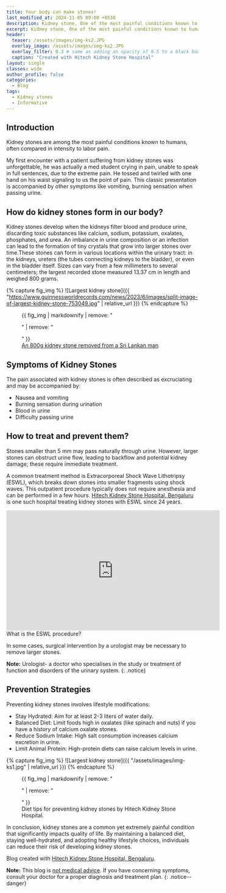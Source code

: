 ```yaml
---
title: Your body can make stones!
last_modified_at: 2024-11-05 09:00 +0530
description: Kidney stone, One of the most painful conditions known to humans. Why it happens and how to prevent it?
excerpt: Kidney stone, One of the most painful conditions known to humans. Why it happens and how to prevent it?
header:
  teaser: /assets/images/img-ks2.JPG
  overlay_image: /assets/images/img-ks2.JPG
  overlay_filter: 0.3 # same as adding an opacity of 0.5 to a black background
  caption: "Created with Hitech Kidney Stone Hospital" 
layout: single
classes: wide
author_profile: false
categories:
  - Blog
tags:
  - Kidney stones
  - Informative
---
```


## Introduction
Kidney stones are among the most painful conditions known to humans, often compared in intensity to labor pain.

My first encounter with a patient suffering from kidney stones was unforgettable, he was actually a med student crying in pain, unable to speak in full sentences, due to the extreme pain. He tossed and twirled with one hand on his waist signaling to us the point of pain. This classic presentation is accompanied by other symptoms like vomiting, burning sensation when passing urine.

## How do kidney stones form in our body?
Kidney stones develop when the kidneys filter blood and produce urine, discarding toxic substances like calcium, sodium, potassium, oxalates, phosphates, and urea. An imbalance in urine composition or an infection can lead to the formation of tiny crystals that grow into larger stones over time.These stones can form in various locations within the urinary tract: in the kidneys, ureters (the tubes connecting kidneys to the bladder), or even in the bladder itself. Sizes can vary from a few millimeters to several centimeters; the largest recorded stone measured 13.37 cm in length and weighed 800 grams.

{% capture fig_img %}
![Largest kidney stone]({{ "https://www.guinnessworldrecords.com/news/2023/6/images/split-image-of-largest-kidney-stone-753049.jpg" | relative_url }})
{% endcapture %}

<figure>
  {{ fig_img | markdownify | remove: "<p>" | remove: "</p>" }}
  <figcaption><a href="https://www.guinnessworldrecords.com/news/2023/6/worlds-largest-and-heaviest-kidney-stone-removed-from-sri-lankan-man-753054">An 800g kidney stone removed from a Sri Lankan man</a>
  </figcaption>
</figure>

## Symptoms of Kidney Stones
The pain associated with kidney stones is often described as excruciating and may be accompanied by:
- Nausea and vomiting
- Burning sensation during urination
- Blood in urine
- Difficulty passing urine

## How to treat and prevent them?
Stones smaller than 5 mm may pass naturally through urine. However, larger stones can obstruct urine flow, leading to backflow and potential kidney damage; these require immediate treatment.

A common treatment method is Extracorporeal Shock Wave Lithotripsy (ESWL), which breaks down stones into smaller fragments using shock waves. This outpatient procedure typically does not require anesthesia and can be performed in a few hours. [Hitech Kidney Stone Hospital, Bengaluru](www.hitechkidneystonehospital.org) is one such hospital treating kidney stones with ESWL since 24 years.

<iframe width="560" height="315" src="https://www.youtube.com/embed/Vp9h2JyCmY4?si=gD_J0crr8chR0hwD" title="YouTube video player" frameborder="0" allow="accelerometer; autoplay; clipboard-write; encrypted-media; gyroscope; picture-in-picture; web-share" referrerpolicy="strict-origin-when-cross-origin" allowfullscreen></iframe>
<figcaption>What is the ESWL procedure?</figcaption>

In some cases, surgical intervention by a urologist may be necessary to remove larger stones.

**Note:** Urologist- a doctor who specialises in the study or treatment of function and disorders of the urinary system.
{: .notice}

## Prevention Strategies
Preventing kidney stones involves lifestyle modifications:
- Stay Hydrated: Aim for at least 2-3 liters of water daily.
- Balanced Diet: Limit foods high in oxalates (like spinach and nuts) if you have a history of calcium oxalate stones.
- Reduce Sodium Intake: High salt consumption increases calcium excretion in urine.
- Limit Animal Protein: High-protein diets can raise calcium levels in urine.

{% capture fig_img %}
![Largest kidney stone]({{ "/assets/images/img-ks1.jpg" | relative_url }})
{% endcapture %}

<figure>
  {{ fig_img | markdownify | remove: "<p>" | remove: "</p>" }}
  <figcaption>Diet tips for preventing kidney stones by Hitech Kidney Stone Hospital.
  </figcaption>
</figure>

In conclusion, kidney stones are a common yet extremely painful condition that significantly impacts quality of life. By maintaining a balanced diet, staying well-hydrated, and adopting healthy lifestyle choices, individuals can reduce their risk of developing kidney stones.

Blog created with [Hitech Kidney Stone Hospital, Bengaluru](www.hitechkidneystonehospital.org).

**Note:** This blog is [not medical advice](#). If you have concerning symptoms, consult your doctor for a proper diagnosis and treatment plan.
{: .notice--danger}
